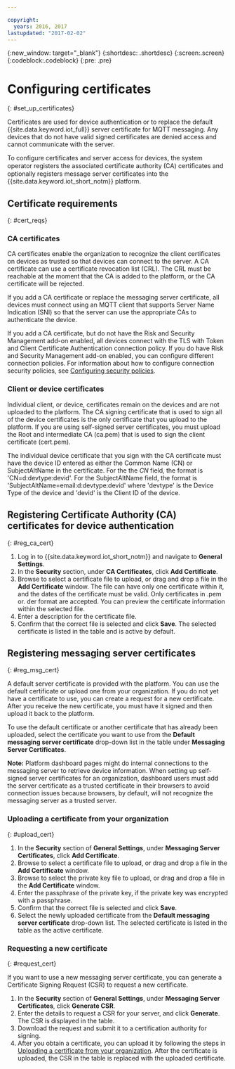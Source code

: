```yaml
---

copyright:
  years: 2016, 2017
lastupdated: "2017-02-02"
---
```


{:new_window: target="\_blank"}
{:shortdesc: .shortdesc}
{:screen:.screen}
{:codeblock:.codeblock}
{:pre: .pre}

# Configuring certificates
{: #set_up_certificates}

Certificates are used for device authentication or to replace the default {{site.data.keyword.iot_full}} server certificate for MQTT messaging. Any devices that do not have valid signed certificates are denied access and cannot communicate with the server.

To configure certificates and server access for devices, the system operator registers the associated certificate authority (CA) certiﬁcates and optionally registers message server certificates into the {{site.data.keyword.iot_short_notm}} platform.

## Certificate requirements
{: #cert_reqs}

### CA certificates
CA certificates enable the organization to recognize the client certificates on devices as trusted so that devices can connect to the server. A CA certificate can use a certificate revocation list (CRL). The CRL must be reachable at the moment that the CA is added to the platform, or the CA certificate will be rejected.

If you add a CA certificate or replace the messaging server certificate, all devices must connect using an MQTT client that supports Server Name Indication (SNI) so that the server can use the appropriate CAs to authenticate the device.

If you add a CA certificate, but do not have the Risk and Security Management add-on enabled, all devices connect with the TLS with Token and Client Certificate Authentication connection policy. If you do have Risk and Security Management add-on enabled, you can configure different connection policies. For information about how to configure connection security policies, see [Configuring security policies](set_up_policies.html).

### Client or device certificates
Individual client, or device, certificates remain on the devices and are not uploaded to the platform. The CA signing certificate that is used to sign all of the device certificates is the only certificate that you upload to the platform. If you are using self-signed server certificates, you must upload the Root and intermediate CA (ca.pem) that is used to sign the client certificate (cert.pem).

The individual device certificate that you sign with the CA certificate must have the device ID entered as either the Common Name (CN) or SubjectAltName in the certificate. For the the *CN* field, the format is 'CN=d:devtype:devid'. For the SubjectAltName field, the format is 'SubjectAltName=email:d:devtype:devid' where 'devtype' is the Device Type of the device and 'devid' is the Client ID of the device.

## Registering Certificate Authority (CA) certificates for device authentication
{: #reg_ca_cert}

1. Log in to {{site.data.keyword.iot_short_notm}} and navigate to **General Settings**.
2. In the **Security** section, under **CA Certificates**, click **Add Certificate**.
3. Browse to select a certificate file to upload, or drag and drop a file in the **Add Certificate** window. The file can have only one certificate within it, and the dates of the certificate must be valid. Only certificates in .pem or. der format are accepted. You can preview the certificate information within the selected file.
4. Enter a description for the certificate file.
5. Confirm that the correct file is selected and click **Save**. The selected certificate is listed in the table and is active by default.

## Registering messaging server certificates
{: #reg_msg_cert}

A default server certificate is provided with the platform. You can use the default certificate or upload one from your organization. If you do not yet have a certificate to use, you can create a request for a new certificate. After you receive the new certificate, you must have it signed and then upload it back to the platform.

To use the default certificate or another certificate that has already been uploaded, select the certificate you want to use from the **Default messaging server certificate** drop-down list in the table under **Messaging Server Certificates**.

**Note:** Platform dashboard pages might do internal connections to the messaging server to retrieve device information. When setting up self-signed server certificates for an organization, dashboard users must add the server certificate as a trusted certificate in their browsers to avoid connection issues because browsers, by default, will not recognize the messaging server as a trusted server.

### Uploading a certificate from your organization
{: #upload_cert}
1. In the **Security** section of **General Settings**, under **Messaging Server Certificates**, click **Add Certificate**.
2. Browse to select a certificate file to upload, or drag and drop a file in the **Add Certificate** window.
3. Browse to select the private key file to upload, or drag and drop a file in the **Add Certificate** window.  
4. Enter the passphrase of the private key, if the private key was encrypted with a passphrase.
5. Confirm that the correct file is selected and click **Save**.
6. Select the newly uploaded certificate from the **Default messaging server certificate** drop-down list. The selected certificate is listed in the table as the active certificate.

### Requesting a new certificate
{: #request_cert}

If you want to use a new messaging server certificate, you can generate a Certificate Signing Request (CSR) to request a new certificate.

 1. In the **Security** section of **General Settings**, under **Messaging Server Certificates**, click **Generate CSR**.
 2. Enter the details to request a CSR for your server, and click **Generate**. The CSR is displayed in the table.
 3. Download the request and submit it to a certification authority for signing.
 4. After you obtain a certificate, you can upload it by following the steps in [Uploading a certificate from your organization](#upload_cert). After the certificate is uploaded, the CSR in the table is replaced with the uploaded certificate.
